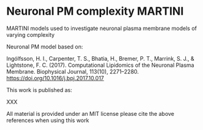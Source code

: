 # Neuronal PM complexity MARTINI

MARTINI models used to investigate neuronal plasma membrane models of varying complexity

Neuronal PM model based on:

Ingólfsson, H. I., Carpenter, T. S., Bhatia, H., Bremer, P. T., Marrink, S. J., & Lightstone, F. C. (2017). Computational Lipidomics of the Neuronal Plasma Membrane. Biophysical Journal, 113(10), 2271–2280. https://doi.org/10.1016/j.bpj.2017.10.017

This work is published as:

XXX

All material is provided under an MIT license please cite the above references when using this work

